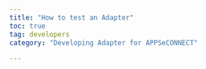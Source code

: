 ```yaml
---
title: "How to test an Adapter"
toc: true
tag: developers
category: "Developing Adapter for APPSeCONNECT"

---
```

